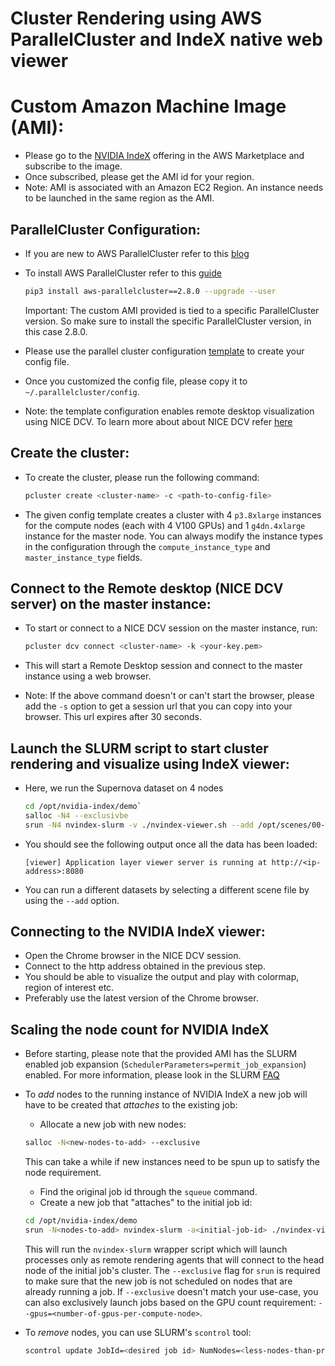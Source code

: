 # Cluster Rendering using AWS ParallelCluster and IndeX native web viewer

# Custom Amazon Machine Image (AMI):

- Please go to the [NVIDIA IndeX](TODO) offering in the AWS Marketplace and subscribe to the image.
- Once subscribed, please get the AMI id for your region.
- Note: AMI is associated with an Amazon EC2 Region. An instance needs to be launched in the same region as the AMI. 

## ParallelCluster Configuration:

- If you are new to AWS ParallelCluster refer to this [blog](https://aws.amazon.com/blogs/opensource/aws-parallelcluster/) 
- To install AWS ParallelCluster refer to this [guide](https://docs.aws.amazon.com/parallelcluster/latest/ug/install.html)
  ```sh
  pip3 install aws-parallelcluster==2.8.0 --upgrade --user
  ```
  Important: The custom AMI provided is tied to a specific ParallelCluster version. So make sure to install the specific ParallelCluster version, in this case 2.8.0.

- Please use the parallel cluster configuration [template](resources/pcluster_template.config) to create your config file.
- Once you customized the config file, please copy it to `~/.parallelcluster/config`.
- Note: the template configuration enables remote desktop visualization using NICE DCV. To learn more about about NICE DCV refer [here](https://aws.amazon.com/hpc/dcv/)

## Create the cluster:

- To create the cluster, please run the following command:
  ```sh
  pcluster create <cluster-name> -c <path-to-config-file>
  ```

- The given config template creates a cluster with 4 `p3.8xlarge` instances for the compute nodes (each with 4 V100 GPUs) and 1 `g4dn.4xlarge` instance for the master node. You can always modify the instance types in the configuration through the `compute_instance_type` and `master_instance_type` fields.

## Connect to the Remote desktop (NICE DCV server) on the master instance:

- To start or connect to a NICE DCV session on the master instance, run:
  ```sh
  pcluster dcv connect <cluster-name> -k <your-key.pem>
  ```

- This will start a Remote Desktop session and connect to the master instance using a web browser.

- Note: If the above command doesn't or can't start the browser, please add the `-s` option to get a session url that you can copy into your browser. This url expires after 30 seconds.


## Launch the SLURM script to start cluster rendering and visualize using IndeX viewer:

- Here, we run the Supernova dataset on 4 nodes
  ```sh
  cd /opt/nvidia-index/demo`
  salloc -N4 --exclusivbe
  srun -N4 nvindex-slurm -v ./nvindex-viewer.sh --add /opt/scenes/00-supernova_ncsa_small/scene/scene.prj  -dice::log_timestamp yes
  ```

- You should see the following output once all the data has been loaded:
  ```
  [viewer] Application layer viewer server is running at http://<ip-address>:8080
  ```
- You can run a different datasets by selecting a different scene file by using the `--add` option.

## Connecting to the NVIDIA IndeX viewer:

- Open the Chrome browser in the NICE DCV session.
- Connect to the http address obtained in the previous step.
- You should be able to visualize the output and play with colormap, region of interest etc.
- Preferably use the latest version of the Chrome browser.

## Scaling the node count for NVIDIA IndeX

- Before starting, please note that the provided AMI has the SLURM enabled job expansion (`SchedulerParameters=permit_job_expansion`) enabled. For more information, please look in the SLURM [FAQ](https://slurm.schedmd.com/faq.html#job_size)

- To *add* nodes to the running instance of NVIDIA IndeX a new job will have to be created that _attaches_ to the existing job:
  - Allocate a new job with new nodes:
  ```sh
  salloc -N<new-nodes-to-add> --exclusive
  ```
    This can take a while if new instances need to be spun up to satisfy the node requirement.
  - Find the original job id through the `squeue` command.
  - Create a new job that "attaches" to the initial job id:
  ```sh
  cd /opt/nvidia-index/demo
  srun -N<nodes-to-add> nvindex-slurm -a<initial-job-id> ./nvindex-viewer.sh
  ```

  This will run the `nvindex-slurm` wrapper script which will launch processes only as remote rendering agents that will connect to the head node of the initial job's cluster.
  The `--exclusive` flag for `srun` is required to make sure that the new job is not scheduled on nodes that are already running a job. If `--exclusive` doesn't match your use-case, you can also exclusively launch jobs based on the GPU count requirement: `--gpus=<number-of-gpus-per-compute-node>`.

- To *remove* nodes, you can use SLURM's `scontrol` tool:
  ```sh
  scontrol update JobId=<desired job id> NumNodes=<less-nodes-than-previously>
  ```
